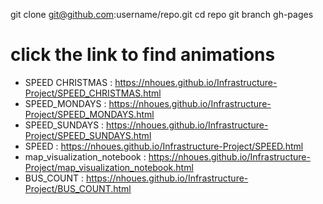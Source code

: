 git clone git@github.com:username/repo.git
cd repo
git branch gh-pages
# click the link to find animations 
* SPEED CHRISTMAS  :  https://nhoues.github.io/Infrastructure-Project/SPEED_CHRISTMAS.html
* SPEED_MONDAYS :  https://nhoues.github.io/Infrastructure-Project/SPEED_MONDAYS.html
* SPEED_SUNDAYS :  https://nhoues.github.io/Infrastructure-Project/SPEED_SUNDAYS.html
* SPEED :  https://nhoues.github.io/Infrastructure-Project/SPEED.html
* map_visualization_notebook :  https://nhoues.github.io/Infrastructure-Project/map_visualization_notebook.html
* BUS_COUNT :  https://nhoues.github.io/Infrastructure-Project/BUS_COUNT.html


